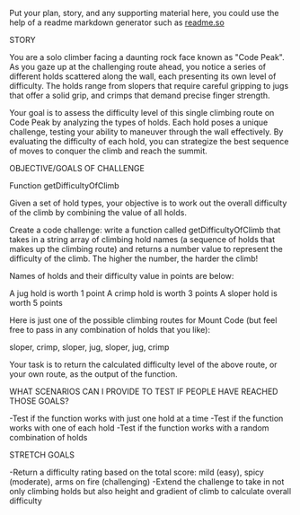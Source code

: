 Put your plan, story, and any supporting material here, you could use the help of a readme markdown generator such as [readme.so](https://readme.so/)

STORY 

You are a solo climber facing a daunting rock face known as "Code Peak". As you gaze up at the challenging route ahead, you notice a series of different holds scattered along the wall, each presenting its own level of difficulty. The holds range from slopers that require careful gripping to jugs that offer a solid grip, and crimps that demand precise finger strength.

Your goal is to assess the difficulty level of this single climbing route on Code Peak by analyzing the types of holds. Each hold poses a unique challenge, testing your ability to maneuver through the wall effectively. By evaluating the difficulty of each hold, you can strategize the best sequence of moves to conquer the climb and reach the summit.

OBJECTIVE/GOALS OF CHALLENGE

Function getDifficultyOfClimb

Given a set of hold types, your objective is to work out the overall difficulty of the climb by combining the value of all holds. 

Create a code challenge: write a function called getDifficultyOfClimb that takes in a string array of climbing hold names (a sequence of holds that makes up the climbing route) and returns a number value to represent the difficulty of the climb. The higher the number, the harder the climb!

Names of holds and their difficulty value in points are below: 

A jug hold is worth 1 point 
A crimp hold is worth 3 points 
A sloper hold is worth 5 points 

Here is just one of the possible climbing routes for Mount Code (but feel free to pass in any combination of holds that you like): 

sloper, crimp, sloper, jug, sloper, jug, crimp 

Your task is to return the calculated difficulty level of the above route, or your own route, as the output of the function. 

WHAT SCENARIOS CAN I PROVIDE TO TEST IF PEOPLE HAVE REACHED THOSE GOALS?

-Test if the function works with just one hold at a time 
-Test if the function works with one of each hold 
-Test if the function works with a random combination of holds

STRETCH GOALS

-Return a difficulty rating based on the total score: mild (easy), spicy (moderate), arms on fire (challenging)
-Extend the challenge to take in not only climbing holds but also height and gradient of climb to calculate overall difficulty